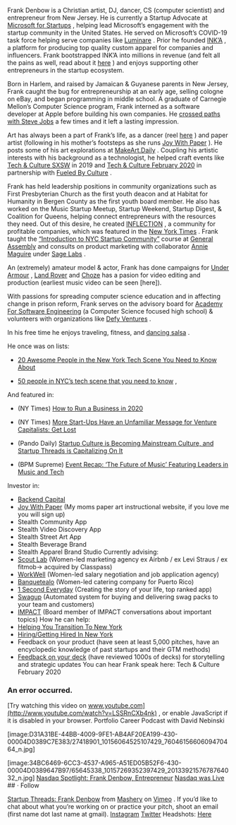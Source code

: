 Frank Denbow is a Christian artist, DJ, dancer, CS (computer scientist) and entrepreneur from New Jersey. He is currently a Startup Advocate at  [Microsoft for Startups](https://aka.ms/mfsmain) , helping lead Microsoft’s engagement with the startup community in the United States. He served on Microsoft’s COVID-19 task force helping serve companies like  [Luminare](http://luminaremed.com/) . Prior he founded  [INK’A](http://inka.io/) , a platform for producing top quality custom apparel for companies and influencers. Frank bootstrapped INK’A into millions in revenue (and felt all the pains as well, read about it  [here](https://inflectioncommunity.com/blog/if-your-dreams-dont-serve-you-let-them-go) ) and enjoys supporting other entrepreneurs in the startup ecosystem.

Born in Harlem, and raised by Jamaican & Guyanese parents in New Jersey, Frank caught the bug for entrepreneurship at an early age, selling cologne on eBay, and began programming in middle school. A graduate of Carnegie Mellon’s Computer Science program, Frank interned as a software developer at Apple before building his own companies. He  [crossed paths with Steve Jobs](https://frankdenbow.com/my-steve-jobs-story/)  a few times and it left a lasting impression.

Art has always been a part of Frank’s life, as a dancer (reel  [here](https://www.youtube.com/watch?v=TbVOQIFQnhw&list=PL64F69BC6E6922A4C) ) and paper artist (following in his mother’s footsteps as she runs  [Joy With Paper](http://joywithpaper/) ). He posts some of his art explorations at  [MakeArt.Daily](https://instagram.com/makeart.daily) . Coupling his artistic interests with his background as a technologist, he helped craft events like  [Tech & Culture SXSW](https://www.youtube.com/playlist?list=PLL0NwqdSsyQMwtk1-wU3XxSJlyEk7dxI3)  in 2019 and  [Tech & Culture February 2020](https://www.youtube.com/watch?v=LSSRnCXb4nk)  in partnership with  [Fueled By Culture](http://fueledbyculture.com/) .

Frank has held leadership positions in community organizations such as First Presbyterian Church as the first youth deacon and at Habitat for Humanity in Bergen County as the first youth board member. He also has worked on the Music Startup Meetup, Startup Weekend, Startup Digest, & Coalition for Queens, helping connect entrepreneurs with the resources they need. Out of this desire, he created  [INFLECTION](http://inflectioncommunity.co/) , a community for profitable companies, which was featured in the  [New York Times](https://www.nytimes.com/2019/01/11/technology/start-ups-rejecting-venture-capital.html) . Frank taught the  [“Introduction to NYC Startup Community”](https://generalassemb.ly/instructors/frank-denbow/260)  course at  [General Assembly](https://ga.co/)  and consults on product marketing with collaborator  [Annie Maguire](http://anniemaguire.com/)  under  [Sage Labs](http://sagelabs.co/) .

An (extremely) amateur model & actor, Frank has done campaigns for  [Under Armour](https://www.dropbox.com/sh/z89lasvkxtomfa5/AABZlBvGSFB-wSvCbPDOzJKca?dl=0) ,  [Land Rover](https://www.instagram.com/p/BZyynL0D8XD)  and  [Choze](https://frankdenbow.com/about-me/) has a pasion for video editing and production (earliest music video can be seen [here]).

With passions for spreading computer science education and in affecting change in prison reform, Frank serves on the advisory board for  [Academy For Software Engineering](http://afsenyc.org/)  (a Computer Science focused high school) & volunteers with organizations like  [Defy Ventures](http://defyventures.org/) .

In his free time he enjoys traveling, fitness, and  [dancing salsa](https://www.facebook.com/frank.denbow/videos/10101695180286959/) .

He once was on lists:

*  [20 Awesome People in the New York Tech Scene You Need to Know About](http://www.alleywatch.com/2014/08/20-awesome-people-in-the-new-york-tech-scene-you-need-to-know-about/6/) 

*  [50 people in NYC’s tech scene that you need to know](http://thenextweb.com/us/2013/09/25/50-people-in-nycs-tech-scene-that-you-need-to-know/) ,

And featured in:
* (NY Times)  [How to Run a Business in 2020](https://www.nytimes.com/2020/01/30/style/millennial-entrepreneur-startups.html) 

* (NY Times)  [More Start-Ups Have an Unfamiliar Message for Venture Capitalists: Get Lost](https://www.nytimes.com/2019/01/11/technology/start-ups-rejecting-venture-capital.html) 

* (Pando Daily)  [Startup Culture is Becoming Mainstream Culture, and Startup Threads is Capitalizing On It](https://pando.com/2012/06/08/startup-culture-is-becoming-mainstream-culture-and-startup-threads-is-capitalizing-on-it/) 

* (BPM Supreme)  [Event Recap: ‘The Future of Music’ Featuring Leaders in Music and Tech](https://news.bpmsupreme.com/event-recap-the-future-of-music-featuring-leaders-in-music-and-tech/) 

Investor in:
*  [Backend Capital](https://www.crunchbase.com/organization/backend-capital#section-investments) 
*  [Joy With Paper](http://joywithpaper.com/)  (My moms paper art instructional website, if you love me you will sign up)
* Stealth Community App
* Stealth Video Discovery App
* Stealth Street Art App
* Stealth Beverage Brand
* Stealth Apparel Brand Studio
Currently advising:
*  [Scout Lab](http://scoutlab.co/)  (Women-led marketing agency ex Airbnb / ex Levi Straus / ex fitmob-> acquired by Classpass)
*  [WorkWell](http://weworkwell.io/)  (Women-led salary negotiation and job application agency)
*  [Banquetealo](https://www.banquetealo.com/)  (Women-led catering company for Puerto Rico)
*  [1 Second Everyday](https://1se.co/)  (Creating the story of your life, top ranked app)
*  [Swagup](http://swagup.com/)  (Automated system for buying and delivering swag packs to your team and customers)
*  [IMPACT](https://impactnyc.org/)  (Board member of IMPACT conversations about important topics)
How he can help:
*  [Helping You Transition To New York](https://bit.ly/frankdnyc) 
*  [Hiring/Getting Hired In New York](https://bit.ly/frankjob) 
* Feedback on your product (have seen at least 5,000 pitches, have an encyclopedic knowledge of past startups and their GTM methods)
*  [Feedback on your deck](http://ripmydeck.com/)  (have reviewed 1000s of decks) for storytelling and strategic updates
You can hear Frank speak here:
Tech & Culture February 2020

### An error occurred.
 [Try watching this video on www.youtube.com](http://www.youtube.com/watch?v=LSSRnCXb4nk) , or enable JavaScript if it is disabled in your browser.
Portfolio Career Podcast with David Nebinski


[image:D31A31BE-44BB-4009-9FE1-AB4AF20EA199-430-00004D0389C7E383/27418901_10156064525107429_7604615660609470464_n.jpg]


[image:34BC6469-6CC3-4537-A965-A51ED05B52F6-430-00004D0389647B97/65645338_10157269352397429_2013392157678764032_n.jpg]  [Nasdaq Spotlight: Frank Denbow, Entrepreneur](https://www.facebook.com/watch/?ref=external&v=10156064488902429) 
 [Nasdaq was Live](https://www.facebook.com/watch/Nasdaq/) ## ·
Follow





 [Startup Threads: Frank Denbow](https://vimeo.com/33539899)  from  [Mashery](https://vimeo.com/mashery)  on  [Vimeo](https://vimeo.com/) .
If you’d like to chat about what you’re working on or practice your pitch, shoot an email (first name dot last name at gmail).
 [Instagram](https://instagram.com/frankdenbow)   [Twitter](https://twitter.com/frankdenbow) 
Headshots:  [Here](https://www.dropbox.com/sh/fkarq3bu40rz29c/AADg-waCYGp2WBDuwwBHl3eqa?dl=0) 
